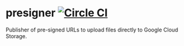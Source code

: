 # presigner [![Circle CI](https://circleci.com/gh/go-microservices/presigner/tree/release.svg?style=svg)](https://circleci.com/gh/go-microservices/presigner/tree/release)

Publisher of pre-signed URLs to upload files directly to Google Cloud Storage.
